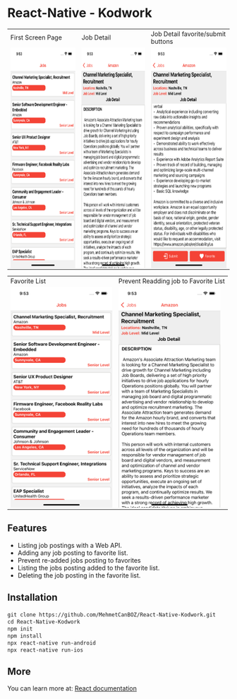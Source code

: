 # React-Native - Kodwork 

<table>
  <tr>
    <td>First Screen Page</td>
     <td>Job Detail</td>
     <td>Job Detail favorite/submit buttons</td>
  </tr>
  <tr>
    <td><img align="center" src="src/assets/i1.png" height="500"></td>
    <td><img align="center" src="src/assets/i2.png" height="500"></td>
    <td><img align="center" src="src/assets/i3.png" height="500"> </td>
  </tr>
 </table>

 <table>
  <tr>
    <td>Favorite List</td>
     <td>Prevent Readding job to Favorite List</td>
  </tr>
  <tr>
    <td><img align="center" src="src/assets/i1.png" height="500"></td>
    <td><img align="center" src="src/assets/i2.png" height="500"></td>
  </tr>
 </table>


## Features

- Listing job postings with a Web API.
- Adding any job posting to favorite list.
- Prevent re-added jobs posting  to favorites
- Listing the jobs posting added to the favorite list.
- Deleting the job posting in the favorite list.

## Installation

```
git clone https://github.com/MehmetCanBOZ/React-Native-Kodwork.git
cd React-Native-Kodwork
npm init
npm install
npx react-native run-android 
npx react-native run-ios
```

## More

You can learn more at: [React documentation](https://reactnative.dev/)